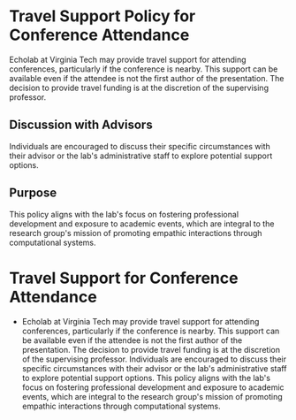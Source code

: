 # Travel Support Policy for Conference Attendance

Echolab at Virginia Tech may provide travel support for attending conferences, particularly if the conference is nearby. This support can be available even if the attendee is not the first author of the presentation. The decision to provide travel funding is at the discretion of the supervising professor.

## Discussion with Advisors

Individuals are encouraged to discuss their specific circumstances with their advisor or the lab's administrative staff to explore potential support options.

## Purpose

This policy aligns with the lab's focus on fostering professional development and exposure to academic events, which are integral to the research group's mission of promoting empathic interactions through computational systems.

# Travel Support for Conference Attendance

- Echolab at Virginia Tech may provide travel support for attending conferences, particularly if the conference is nearby. This support can be available even if the attendee is not the first author of the presentation. The decision to provide travel funding is at the discretion of the supervising professor. Individuals are encouraged to discuss their specific circumstances with their advisor or the lab's administrative staff to explore potential support options. This policy aligns with the lab's focus on fostering professional development and exposure to academic events, which are integral to the research group's mission of promoting empathic interactions through computational systems.